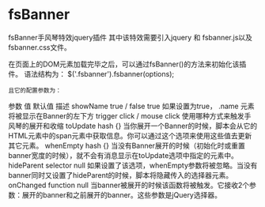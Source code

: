 # fsBanner
fsBanner手风琴特效jquery插件
其中该特效需要引入jquery 和 fsbanner.js以及fsbanner.css文件。

在页面上的DOM元素加载完毕之后，可以通过fsBanner()的方法来初始化该插件。
语法结构为：
    $('.fsbanner').fsbanner(options);
    
    且它的配置参数为：
        
  参数	      值	               默认值	          描述
showName	true / false	          true	    如果设置为true， .name 元素将被显示在Banner的左下方
trigger	  click / mouse	          click	    使用哪种方式来触发手风琴的展开和收缩
toUpdate	    hash	                {}	    当你展开一个Banner的时候，脚本会从它的HTML元素中的span元素中获取信息。你可以通过这个选项来使用这些值去更新其它元素。
whenEmpty	    hash	                {}	    当没有Banner展开的时候（初始化时或重置banner宽度的时候），就不会有消息显示在toUpdate选项中指定的元素中。
hideParent	selector	            null	    如果设置了该选项，whenEmpty参数将被忽略。当没有banner同时又设置了hideParent的时候，脚本将隐藏传入的选择器元素。
onChanged	  function	            null	    当banner被展开的时候该函数将被触发。它接收2个参数：展开的banner和之前展开的banner。这些参数是jQuery选择器。
